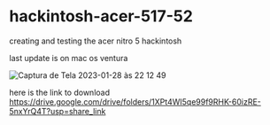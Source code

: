 # hackintosh-acer-517-52
creating and testing the acer nitro 5 hackintosh

last update is on mac os ventura


![Captura de Tela 2023-01-28 às 22 12 49](https://user-images.githubusercontent.com/123823279/215298699-f1330580-fe5b-418a-a653-cea3ed2d8986.png)




here is the link to download https://drive.google.com/drive/folders/1XPt4WI5qe99f9RHK-60izRE-5nxYrQ4T?usp=share_link
